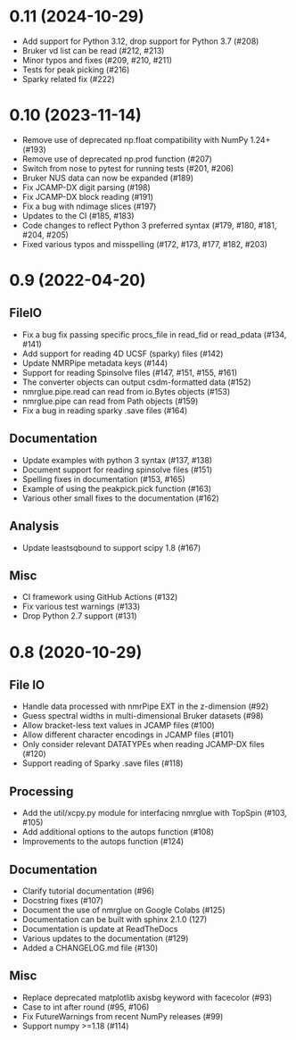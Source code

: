 0.11 (2024-10-29)
=================

* Add support for Python 3.12, drop support for Python 3.7 (#208)
* Bruker vd list can be read (#212, #213)
* Minor typos and fixes (#209, #210, #211)
* Tests for peak picking (#216)
* Sparky related fix (#222)


0.10 (2023-11-14)
=================

* Remove use of deprecated np.float compatibility with NumPy 1.24+ (#193)
* Remove use of deprecated np.prod function (#207)
* Switch from nose to pytest for running tests (#201, #206)
* Bruker NUS data can now be expanded (#189)
* Fix JCAMP-DX digit parsing (#198)
* Fix JCAMP-DX block reading (#191)
* Fix a bug with ndimage slices (#197)
* Updates to the CI (#185, #183)
* Code changes to reflect Python 3 preferred syntax (#179, #180, #181, #204, #205)
* Fixed various typos and misspelling (#172, #173, #177, #182, #203)


0.9 (2022-04-20)
================

FileIO
------
* Fix a bug fix passing specific procs_file in read_fid or read_pdata (#134, #141)
* Add support for reading 4D UCSF (sparky) files (#142)
* Update NMRPipe metadata keys (#144)
* Support for reading Spinsolve files (#147, #151, #155, #161)
* The converter objects can output csdm-formatted data (#152)
* nmrglue.pipe.read can read from io.Bytes objects (#153)
* nmrglue.pipe can read from Path objects (#159)
* Fix a bug in reading sparky .save files (#164)


Documentation
-------------
* Update examples with python 3 syntax (#137, #138)
* Document support for reading spinsolve files (#151)
* Spelling fixes in documentation (#153, #165)
* Example of using the peakpick.pick function (#163)
* Various other small fixes to the documentation (#162)


Analysis
--------
* Update leastsqbound to support scipy 1.8 (#167)


Misc
----
* CI framework using GitHub Actions (#132)
* Fix various test warnings (#133)
* Drop Python 2.7 support (#131)

0.8 (2020-10-29)
================

File IO
-------
* Handle data processed with nmrPipe EXT in the z-dimension (#92)
* Guess spectral widths in multi-dimensional Bruker datasets (#98)
* Allow bracket-less text values in JCAMP files (#100)
* Allow different character encodings in JCAMP files (#101)
* Only consider relevant DATATYPEs when reading JCAMP-DX files (#120)
* Support reading of Sparky .save files (#118)

Processing
----------
* Add the util/xcpy.py module for interfacing nmrglue with TopSpin (#103, #105)
* Add additional options to the autops function (#108)
* Improvements to the autops function (#124)

Documentation
-------------
* Clarify tutorial documentation (#96)
* Docstring fixes (#107)
* Document the use of nmrglue on Google Colabs (#125)
* Documentation can be built with sphinx 2.1.0 (127)
* Documentation is update at ReadTheDocs
* Various updates to the documentation (#129)
* Added a CHANGELOG.md file (#130)


Misc
----
* Replace deprecated matplotlib axisbg keyword with facecolor (#93)
* Case to int after round (#95, #106)
* Fix FutureWarnings from recent NumPy releases (#99)
* Support numpy >=1.18 (#114)
